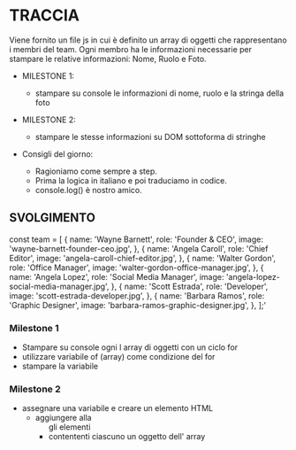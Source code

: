 # TRACCIA
Viene fornito un file js in cui è definito un array di oggetti che rappresentano i membri del team.
Ogni membro ha le informazioni necessarie per stampare le relative informazioni: Nome, Ruolo e Foto.
- MILESTONE 1:
  - stampare su console le informazioni di nome, ruolo e la stringa della foto
- MILESTONE 2:
  - stampare le stesse informazioni su DOM sottoforma di stringhe

- Consigli del giorno:
  - Ragioniamo come sempre a step.
  - Prima la logica in italiano e poi traduciamo in codice.
  - console.log() è nostro amico.


## SVOLGIMENTO

  const team = [
  {
    name: 'Wayne Barnett',
    role: 'Founder & CEO',
    image: 'wayne-barnett-founder-ceo.jpg',
  },
  {
    name: 'Angela Caroll',
    role: 'Chief Editor',
    image: 'angela-caroll-chief-editor.jpg',
  },
  {
    name: 'Walter Gordon',
    role: 'Office Manager',
    image: 'walter-gordon-office-manager.jpg',
  },
  {
    name: 'Angela Lopez',
    role: 'Social Media Manager',
    image: 'angela-lopez-social-media-manager.jpg',
  },
  {
    name: 'Scott Estrada',
    role: 'Developer',
    image: 'scott-estrada-developer.jpg',
  },
  {
    name: 'Barbara Ramos',
    role: 'Graphic Designer',
    image: 'barbara-ramos-graphic-designer.jpg',
  },
];'
### Milestone 1
- Stampare su console ogni l array di oggetti con un ciclo for
 - utilizzare variabile of (array) come condizione del for
  - stampare la variabile

### Milestone 2
- assegnare una variabile e creare un elemento HTML <ul>
- aggiungere alla <ul> gli elementi <LI> contententi ciascuno un oggetto dell' array